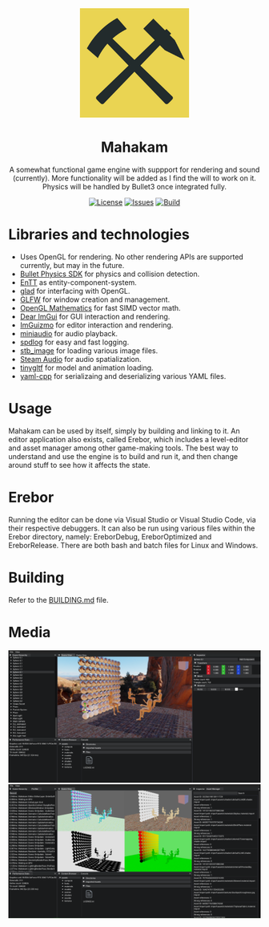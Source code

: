 <div align="center">
<img width=218 height=218 alt="Mahakam" src="/.github/Mahakam.png?raw=true" />
<h1>Mahakam</h1>
<p>A somewhat functional game engine with suppport for rendering and sound (currently).
More functionality will be added as I find the will to work on it.
Physics will be handled by Bullet3 once integrated fully.</p>

[![License](https://img.shields.io/github/license/KredeGC/Mahakam?style=flat-square)](https://github.com/KredeGC/Mahakam/blob/master/LICENSE)
[![Issues](https://img.shields.io/github/issues/KredeGC/Mahakam?style=flat-square)](https://github.com/KredeGC/Mahakam/issues)
[![Build](https://img.shields.io/github/workflow/status/KredeGC/Mahakam/Build?style=flat-square)](https://github.com/KredeGC/Mahakam/actions/workflows/c-cpp.yml)
</div>

# Libraries and technologies
* Uses OpenGL for rendering. No other rendering APIs are supported currently, but may in the future.
* [Bullet Physics SDK](https://github.com/bulletphysics/bullet3) for physics and collision detection.
* [EnTT](https://github.com/skypjack/entt) as entity-component-system.
* [glad](https://github.com/Dav1dde/glad) for interfacing with OpenGL.
* [GLFW](https://github.com/glfw/glfw) for window creation and management.
* [OpenGL Mathematics](https://github.com/g-truc/glm) for fast SIMD vector math.
* [Dear ImGui](https://github.com/ocornut/imgui) for GUI interaction and rendering.
* [ImGuizmo](https://github.com/CedricGuillemet/ImGuizmo) for editor interaction and rendering.
* [miniaudio](https://github.com/mackron/miniaudio) for audio playback.
* [spdlog](https://github.com/gabime/spdlog) for easy and fast logging.
* [stb_image](https://github.com/nothings/stb) for loading various image files.
* [Steam Audio](https://valvesoftware.github.io/steam-audio/) for audio spatialization.
* [tinygltf](https://github.com/syoyo/tinygltf/tree/skinning) for model and animation loading.
* [yaml-cpp](https://github.com/jbeder/yaml-cpp) for serializaing and deserializing various YAML files.

# Usage
Mahakam can be used by itself, simply by building and linking to it.
An editor application also exists, called Erebor, which includes a level-editor and asset manager among other game-making tools.
The best way to understand and use the engine is to build and run it, and then change around stuff to see how it affects the state.

# Erebor
Running the editor can be done via Visual Studio or Visual Studio Code, via their respective debuggers.
It can also be run using various files within the Erebor directory, namely: EreborDebug, EreborOptimized and EreborRelease.
There are both bash and batch files for Linux and Windows.

# Building
Refer to the [BUILDING.md](BUILDING.md) file.

# Media
![Editor 1](https://github.com/KredeGC/Mahakam/blob/master/.github/media/editor1.png)
![Editor 2](https://github.com/KredeGC/Mahakam/blob/master/.github/media/editor2.png)
